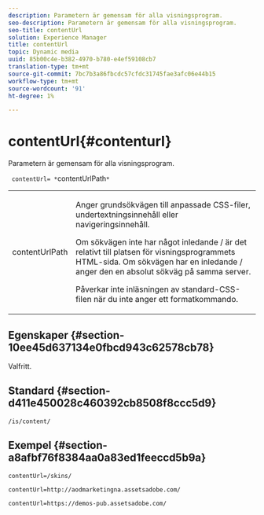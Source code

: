```yaml
---
description: Parametern är gemensam för alla visningsprogram.
seo-description: Parametern är gemensam för alla visningsprogram.
seo-title: contentUrl
solution: Experience Manager
title: contentUrl
topic: Dynamic media
uuid: 85b00c4e-b382-4970-b780-e4ef59108cb7
translation-type: tm+mt
source-git-commit: 7bc7b3a86fbcdc57cfdc31745fae3afc06e44b15
workflow-type: tm+mt
source-wordcount: '91'
ht-degree: 1%

---
```



# contentUrl{#contenturl}

Parametern är gemensam för alla visningsprogram.

` contentUrl= *`contentUrlPath`*`

<table id="table_9B98C97485DD4DEB8A6ECBCE8DF6B886"> 
 <tbody> 
  <tr> 
   <td colname="col1"> <p> <span class="codeph"> <span class="varname"> contentUrlPath</span> </span> </p> </td> 
   <td colname="col2"> <p>Anger grundsökvägen till anpassade CSS-filer, undertextningsinnehåll eller navigeringsinnehåll. </p> <p>Om sökvägen inte har något inledande <span class="filepath"> /</span> är det relativt till platsen för visningsprogrammets HTML-sida. Om sökvägen har en inledande <span class="filepath"> /</span> anger den en absolut sökväg på samma server. </p> <p> Påverkar inte inläsningen av standard-CSS-filen när du inte anger ett formatkommando. </p> </td> 
  </tr> 
 </tbody> 
</table>

## Egenskaper {#section-10ee45d637134e0fbcd943c62578cb78}

Valfritt.

## Standard {#section-d411e450028c460392cb8508f8ccc5d9}

`/is/content/`

## Exempel {#section-a8afbf76f8384aa0a83ed1feeccd5b9a}

```
contentUrl=/skins/
```

```
contentUrl=http://aodmarketingna.assetsadobe.com/
```

```
contentUrl=https://demos-pub.assetsadobe.com/
```


